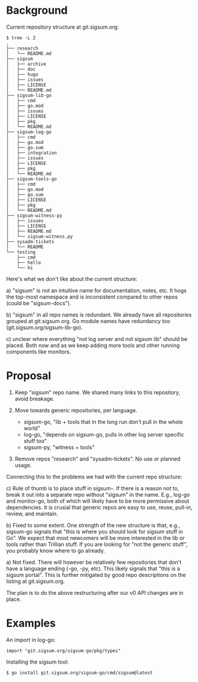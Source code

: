 # Background

Current repository structure at git.sigsum.org:

    $ tree -L 2
    .
    ├── research
    │   └── README.md
    ├── sigsum
    │   ├── archive
    │   ├── doc
    │   ├── hugo
    │   ├── issues
    │   ├── LICENSE
    │   └── README.md
    ├── sigsum-lib-go
    │   ├── cmd
    │   ├── go.mod
    │   ├── issues
    │   ├── LICENSE
    │   ├── pkg
    │   └── README.md
    ├── sigsum-log-go
    │   ├── cmd
    │   ├── go.mod
    │   ├── go.sum
    │   ├── integration
    │   ├── issues
    │   ├── LICENSE
    │   ├── pkg
    │   └── README.md
    ├── sigsum-tools-go
    │   ├── cmd
    │   ├── go.mod
    │   ├── go.sum
    │   ├── LICENSE
    │   ├── pkg
    │   └── README.md
    ├── sigsum-witness-py
    │   ├── issues
    │   ├── LICENSE
    │   ├── README.md
    │   └── sigsum-witness.py
    ├── sysadm-tickets
    │   └── README
    └── testing
        ├── cmd
        ├── hello
        └── hi

Here's what we don't like about the current structure:

  a) "sigsum" is not an intuitive name for documentation, notes, etc.
  It hogs the top-most namespace and is inconsistent compared to other
  repos (could be "sigsum-docs").

  b) "sigsum" in all repo names is redundant.  We already have all
  repositories grouped at git.sigsum.org.  Go module names have
  redundancy too (git.sigsum.org/sigsum-lib-go).

  c) unclear where everything "not log server and not sigsum lib"
  should be placed.  Both now and as we keep adding more tools and
  other running components like monitors.

# Proposal

  1. Keep "sigsum" repo name.  We shared many links to this
     repository, avoid breakage.

  2. Move towards generic repositories, per language.

     - sigsum-go, "lib + tools that in the long run don't pull in the whole world"
     - log-go, "depends on sigsum-go, pulls in other log server specific stuff too"
     - sigsum-py, "witness + tools"

  3. Remove repos "research" and "sysadm-tickets".  No use or planned usage.

Connecting this to the problems we had with the current repo structure:

  c) Rule of thumb is to place <lang> stuff in sigsum-<lang>.  If
  there is a reason not to, break it out into a separate repo without
  "sigsum" in the name.  E.g., log-go and monitor-go, both of which
  will likely have to be more permissive about dependencies.  It is
  crusial that generic repos are easy to use, reuse, pull-in, review,
  and maintain.

  b) Fixed to some extent.  One strength of the new structure is that,
  e.g., sigsum-go signals that "this is where you should look for
  sigsum stuff in Go".  We expect that most newcomers will be more
  interested in the lib or tools rather than Trillian stuff. If you
  are looking for "not the generic stuff", you probably know where to
  go already.

  a) Not fixed.  There will however be relatively few repositories
  that don't have a language ending (-go, -py, etc).  This likely
  signals that "this is a sigsum portal".  This is further mitigated
  by good repo descriptions on the listing at git.sigsum.org.

The plan is to do the above restructuring after our v0 API changes are in place.

# Examples

An import in log-go:

    import "git.sigsum.org/sigsum-go/pkg/types"

Installing the sigsum tool:

    $ go install git.sigsum.org/sigsum-go/cmd/sigsum@latest
